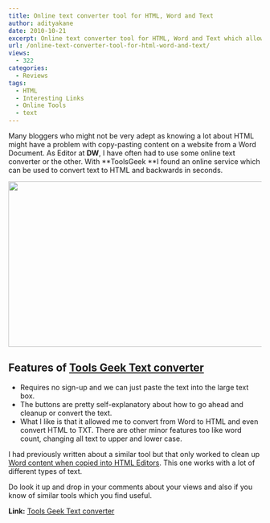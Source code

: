 ```yaml
---
title: Online text converter tool for HTML, Word and Text
author: adityakane
date: 2010-10-21
excerpt: Online text converter tool for HTML, Word and Text which allows converting HTML to Txt and vice-versa. It also can be used to convert Word content into HTML cleanly.
url: /online-text-converter-tool-for-html-word-and-text/
views:
  - 322
categories:
  - Reviews
tags:
  - HTML
  - Interesting Links
  - Online Tools
  - text
---
```

Many bloggers who might not be very adept as knowing a lot about HTML might have a problem with copy-pasting content on a website from a Word Document. As Editor at **DW**, I have often had to use some online text converter or the other. With **ToolsGeek **I found an online service which can be used to convert text to HTML and backwards in seconds.

<a rel="attachment wp-att-31027" href="http://devilsworkshop.org/online-text-converter-tool-for-html-word-and-text/text_tools_convert_word_html/"><img class="alignnone size-full wp-image-31027" title="text_tools_convert_word_html" src="http://cdn.devilsworkshop.org/files/2010/10/text_tools_convert_word_html.png" alt="" width="550" height="329" /></a>

## Features of <a href="http://toolsgeek.com/text.php" onclick="_gaq.push(['_trackEvent', 'outbound-article', 'http://toolsgeek.com/text.php', 'Tools Geek Text converter']);" >Tools Geek Text converter</a>

  * Requires no sign-up and we can just paste the text into the large text box.
  * The buttons are pretty self-explanatory about how to go ahead and cleanup or convert the text.
  * What I like is that it allowed me to convert from Word to HTML and even convert HTML to TXT. There are other minor features too like word count, changing all text to upper and lower case.

I had previously written about a similar tool but that only worked to clean up [Word content when copied into HTML Editors][1]. This one works with a lot of different types of text.

Do look it up and drop in your comments about your views and also if you know of similar tools which you find useful.

**Link:** <a href="http://toolsgeek.com/text.php" onclick="_gaq.push(['_trackEvent', 'outbound-article', 'http://toolsgeek.com/text.php', 'Tools Geek Text converter']);" >Tools Geek Text converter</a>

 [1]: http://devilsworkshop.org/wordoff-cleans-up-ms-word-content-when-copied-to-wysiwyg-editors/
